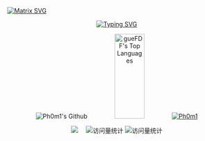 [![Matrix SVG](https://raw.githubusercontent.com/rodrigograca31/rodrigograca31/master/matrix.svg)](https://www.youtube.com/watch?v=SDkAGkd4NLc) 
<div align="center">
  <a href="https://git.io/typing-svg"><img src="https://readme-typing-svg.herokuapp.com?font=Fira+Code&size=30&pause=1000&color=F70000&center=true&vCenter=true&random=true&width=435&lines=Follow+your+heart+!" alt="Typing SVG" /></a>

![Ph0m1's Github](https://github-readme-stats.vercel.app/api?username=Ph0m1&show_icons=true&theme=light)
<img src="https://github-readme-stats.vercel.app/api/top-langs/?username=Ph0m1&theme=tokyonight" height="195px" width="37%" alt="gueFDF's Top Languages">
[![Ph0m1](https://github-profile-trophy.vercel.app/?username=Ph0m1)](https://github.com/ryo-ma/github-profile-troph) 
<div align="center">
  <!-- <img src="https://stats.justsong.cn/api/leetcode?username=funny-franklineak&cn=true" height="300px" width="90%"> -->
</div>
  <div align="center">
    <center>
     <a href="https://leetcode.cn/u/ph0m/"><img src="https://img.shields.io/badge/LeetCode-力扣-yellow" /></a>&emsp;
    <!-- visitor statistics logo 访问量统计徽标 -->
    <img src="https://komarev.com/ghpvc/?username=Ph0m1&label=Views&color=0e75b6&style=flat" alt="访问量统计" />
    <img src="https://komarev.com/ghpvc/?username=Ph0m1&label=visitors&color=0e75b6&style=flat" alt="访问量统计" />
    </center>
    </div>
